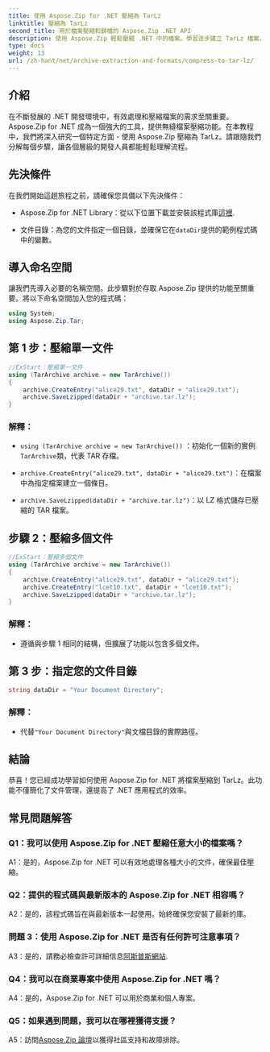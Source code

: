 ```yaml
---
title: 使用 Aspose.Zip for .NET 壓縮為 TarLz
linktitle: 壓縮為 TarLz
second_title: 用於檔案壓縮和歸檔的 Aspose.Zip .NET API
description: 使用 Aspose.Zip 輕鬆壓縮 .NET 中的檔案。學習逐步建立 TarLz 檔案。
type: docs
weight: 13
url: /zh-hant/net/archive-extraction-and-formats/compress-to-tar-lz/
---
```

## 介紹

在不斷發展的 .NET 開發環境中，有效處理和壓縮檔案的需求至關重要。 Aspose.Zip for .NET 成為一個強大的工具，提供無縫檔案壓縮功能。在本教程中，我們將深入研究一個特定方面 - 使用 Aspose.Zip 壓縮為 TarLz。請跟隨我們分解每個步驟，讓各個層級的開發人員都能輕鬆理解流程。

## 先決條件

在我們開始這趟旅程之前，請確保您具備以下先決條件：

-  Aspose.Zip for .NET Library：從以下位置下載並安裝該程式庫[這裡](https://releases.aspose.com/zip/net/).

- 文件目錄：為您的文件指定一個目錄，並確保它在`dataDir`提供的範例程式碼中的變數。

## 導入命名空間

讓我們先導入必要的名稱空間。此步驟對於存取 Aspose.Zip 提供的功能至關重要。將以下命名空間加入您的程式碼：

```csharp
using System;
using Aspose.Zip.Tar;
```

## 第 1 步：壓縮單一文件

```csharp
//ExStart：壓縮單一文件
using (TarArchive archive = new TarArchive())
{
    archive.CreateEntry("alice29.txt", dataDir + "alice29.txt");
    archive.SaveLzipped(dataDir + "archive.tar.lz");
}
```

### 解釋：

- `using (TarArchive archive = new TarArchive())` ：初始化一個新的實例`TarArchive`類，代表 TAR 存檔。

- `archive.CreateEntry("alice29.txt", dataDir + "alice29.txt")`：在檔案中為指定檔案建立一個條目。

- `archive.SaveLzipped(dataDir + "archive.tar.lz")`：以 LZ 格式儲存已壓縮的 TAR 檔案。

## 步驟 2：壓縮多個文件

```csharp
//ExStart：壓縮多個文件
using (TarArchive archive = new TarArchive())
{
    archive.CreateEntry("alice29.txt", dataDir + "alice29.txt");
    archive.CreateEntry("lcet10.txt", dataDir + "lcet10.txt");
    archive.SaveLzipped(dataDir + "archive.tar.lz");
}
```

### 解釋：

- 遵循與步驟 1 相同的結構，但擴展了功能以包含多個文件。

## 第 3 步：指定您的文件目錄


```csharp
string dataDir = "Your Document Directory";
```

### 解釋：

- 代替`"Your Document Directory"`與文檔目錄的實際路徑。

## 結論

恭喜！您已經成功學習如何使用 Aspose.Zip for .NET 將檔案壓縮到 TarLz。此功能不僅簡化了文件管理，還提高了 .NET 應用程式的效率。

## 常見問題解答

### Q1：我可以使用 Aspose.Zip for .NET 壓縮任意大小的檔案嗎？

A1：是的，Aspose.Zip for .NET 可以有效地處理各種大小的文件，確保最佳壓縮。

### Q2：提供的程式碼與最新版本的 Aspose.Zip for .NET 相容嗎？

A2：是的，該程式碼旨在與最新版本一起使用。始終確保您安裝了最新的庫。

### 問題 3：使用 Aspose.Zip for .NET 是否有任何許可注意事項？

 A3：是的，請務必檢查許可詳細信息[阿斯普斯網站](https://purchase.aspose.com/buy).

### Q4：我可以在商業專案中使用 Aspose.Zip for .NET 嗎？

A4：是的，Aspose.Zip for .NET 可以用於商業和個人專案。

### Q5：如果遇到問題，我可以在哪裡獲得支援？

 A5：訪問[Aspose.Zip 論壇](https://forum.aspose.com/c/zip/37)以獲得社區支持和故障排除。